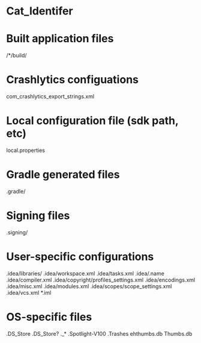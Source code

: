  # Cat_Identifer

# Built application files
/*/build/

# Crashlytics configuations
com_crashlytics_export_strings.xml

# Local configuration file (sdk path, etc)
local.properties

# Gradle generated files
.gradle/

# Signing files
.signing/

# User-specific configurations
.idea/libraries/
.idea/workspace.xml
.idea/tasks.xml
.idea/.name
.idea/compiler.xml
.idea/copyright/profiles_settings.xml
.idea/encodings.xml
.idea/misc.xml
.idea/modules.xml
.idea/scopes/scope_settings.xml
.idea/vcs.xml
*.iml

# OS-specific files
.DS_Store
.DS_Store?
._*
.Spotlight-V100
.Trashes
ehthumbs.db
Thumbs.db
